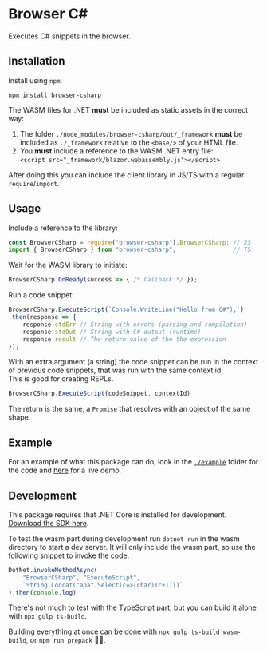 # Browser C#

Executes C# snippets in the browser.

## Installation

Install using `npm`:
```
npm install browser-csharp
```

The WASM files for .NET **must** be included as static assets in the correct
way:

1. The folder `./node_modules/browser-csharp/out/_framework` **must** be
   included as `./_framework` relative to the `<base/>` of your HTML file.
2. You **must** include a reference to the WASM .NET entry file:  
   `<script src="_framework/blazor.webassembly.js"></script>`

After doing this you can include the client library in JS/TS with a regular
`require`/`import`.

## Usage

Include a reference to the library:
```TypeScript
const BrowserCSharp = require("browser-csharp").BrowserCSharp; // JS
import { BrowserCSharp } from "browser-csharp";                // TS
```

Wait for the WASM library to initiate:
```TypeScript
BrowserCSharp.OnReady(success => { /* Callback */ });
```

Run a code snippet:
```TypeScript
BrowserCSharp.ExecuteScript(`Console.WriteLine("Hello from C#");`)
.then(response => {
	response.stdErr // String with errors (parsing and compilation)
	response.stdOut // String with C# output (runtime)
	response.result // The return value of the the expression
});
```

With an extra argument (a string) the code snippet can be run in the context of
previous code snippets, that was run with the same context id.  
This is good for creating REPLs.
```TypeScript
BrowserCSharp.ExecuteScript(codeSnippet, contextId)
```
The return is the same, a `Promise` that resolves with an object of the same
shape.

## Example

For an example of what this package can do, look in the [`./example`](https://github.com/89netraM/browser-csharp/example/) folder for the code and [here](https://åsberg.net/browser-csharp/) for a live demo.

## Development

This package requires that .NET Core is installed for development. [Download the
SDK here](https://dotnet.microsoft.com/download).

To test the wasm part during development run `dotnet run` in the wasm directory
to start a dev server. It will only include the wasm part, so use the following
snippet to invoke the code.

```JavaScript
DotNet.invokeMethodAsync(
	"BrowserCSharp", "ExecuteScript",
	`String.Concat("apa".Select(c=>(char)(c+1)))`
).then(console.log)
```

There's not much to test with the TypeScript part, but you can build it alone
with `npx gulp ts-build`.

Building everything at once can be done with `npx gulp ts-build wasm-build`, or
`npm run prepack` 🤷‍♀️.